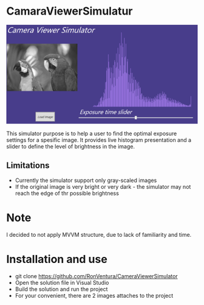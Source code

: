 # CamaraViewerSimulatur
![alt text](image.png)

This simulator purpose is to help a user to find the optimal exposure settings for a spesific image. It provides live histogram presentation and a slider to define the level of brightness in the image.

## Limitations
- Currently the simulator support only gray-scaled images
- If the original image is very bright or very dark - the simulator may not reach the edge of thr possible brightness

# Note
I decided to not apply MVVM structure, due to lack of familiarity and time.

# Installation and use

- git clone https://github.com/RonVentura/CameraViewerSimulator
- Open the solution file in Visual Studio
- Build the solution and run the project
- For your convenient, there are 2 images attaches to the project
